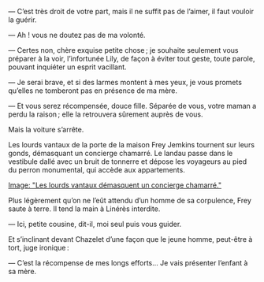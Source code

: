 — C’est très droit de votre part, mais il ne suffit pas de l’aimer, il faut
vouloir la guérir.

— Ah ! vous ne doutez pas de ma volonté.

— Certes non, chère exquise petite chose ; je souhaite seulement vous préparer à la voir, l’infortunée Lily, de façon à éviter tout geste, toute parole, pouvant inquiéter un esprit vacillant.

— Je serai brave, et si des larmes montent à mes yeux, je vous promets qu’elles
ne tomberont pas en présence de ma mère.

— Et vous serez récompensée, douce fille. Séparée de vous, votre maman a perdu la raison ; elle la retrouvera sûrement auprès de vous.

Mais la voiture s’arrête.

Les lourds vantaux de la porte de la maison Frey Jemkins tournent sur leurs gonds, démasquant un concierge chamarré. Le landau passe dans le vestibule dallé avec un bruit de tonnerre et dépose les voyageurs au pied du perron monumental, qui accède aux appartements.

[Image: "Les lourds vantaux démasquent un concierge chamarré."](../images/1-page-141.JPG)

Plus légèrement qu’on ne l’eût attendu d’un homme de sa corpulence, Frey saute à
terre. Il tend la main à Linérès interdite.

— Ici, petite cousine, dit-il, moi seul puis vous guider.

Et s’inclinant devant Chazelet d’une façon que le jeune homme, peut-être à tort, juge ironique :

— C’est la récompense de mes longs efforts… Je vais présenter l’enfant à sa mère.
